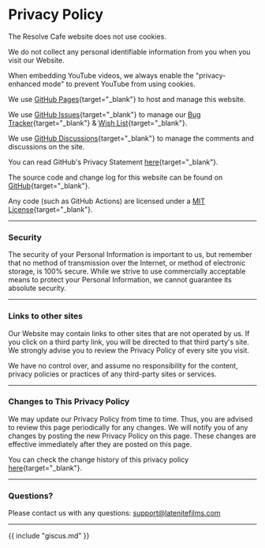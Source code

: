 # Privacy Policy

The Resolve Cafe website does not use cookies.

We do not collect any personal identifiable information from you when you visit our Website.

When embedding YouTube videos, we always enable the "privacy-enhanced mode" to prevent YouTube from using cookies.

We use [GitHub Pages](https://pages.github.com){target="_blank"} to host and manage this website.

We use [GitHub Issues](https://github.com/CommandPost/ResolveCafe/issues){target="_blank"} to manage our [Bug Tracker](https://resolve.cafe/bugtracker/){target="_blank"} & [Wish List](https://resolve.cafe/wishlist/){target="_blank"}.

We use [GitHub Discussions](https://github.com/CommandPost/ResolveCafe/discussions){target="_blank"} to manage the comments and discussions on the site.

You can read GitHub's Privacy Statement [here](https://docs.github.com/en/site-policy/privacy-policies/github-privacy-statement){target="_blank"}.

The source code and change log for this website can be found on [GitHub](https://github.com/CommandPost/ResolveCafe){target="_blank"}.

Any code (such as GitHub Actions) are licensed under a [MIT License](https://github.com/CommandPost/ResolveCafe/blob/main/LICENSE){target="_blank"}.

---

### Security

The security of your Personal Information is important to us, but remember that no method of transmission over the Internet, or method of electronic storage, is 100% secure. While we strive to use commercially acceptable means to protect your Personal Information, we cannot guarantee its absolute security.

---

### Links to other sites

Our Website may contain links to other sites that are not operated by us. If you click on a third party link, you will be directed to that third party's site. We strongly advise you to review the Privacy Policy of every site you visit.

We have no control over, and assume no responsibility for the content, privacy policies or practices of any third-party sites or services.

---

### Changes to This Privacy Policy

We may update our Privacy Policy from time to time. Thus, you are advised to review this page periodically for any changes. We will notify you of any changes by posting the new Privacy Policy on this page. These changes are effective immediately after they are posted on this page.

You can check the change history of this privacy policy [here](https://github.com/CommandPost/ResolveCafe/commits/main/docs/privacy.md){target="_blank"}.

---

### Questions?

Please contact us with any questions: [support@latenitefilms.com](mailto:support@latenitefilms.com?subject=ResolveCafe)

---

{{ include "giscus.md" }}